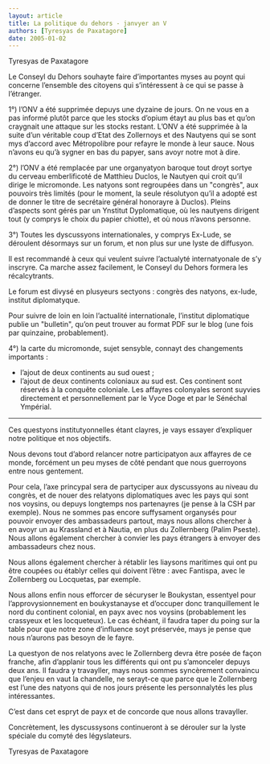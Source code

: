```yaml
---
layout: article
title: La politique du dehors - janvyer an V
authors: [Tyresyas de Paxatagore]
date: 2005-01-02
---
```


Tyresyas de Paxatagore

Le Conseyl du Dehors souhayte faire d’importantes myses au poynt qui concerne l’ensemble des citoyens qui s’intéressent à ce qui se passe à l’étranger.

1°) l’ONV a été supprimée depuys une dyzaine de jours. On ne vous en a pas informé plutôt parce que les stocks d’opium étayt au plus bas et qu’on craygnait une attaque sur les stocks restant. L’ONV a été supprimée à la suite d’un véritable coup d’Etat des Zollernoys et des Nautyens qui se sont mys d’accord avec Métropolibre pour refayre le monde à leur sauce. Nous n’avons eu qu’à sygner en bas du papyer, sans avoyr notre mot à dire.

2°) l’ONV a été remplacée par une organyatyon baroque tout droyt sortye du cerveau emberlificoté de Matthieu Duclos, le Nautyen qui croit qu’il dirige le micromonde. Les natyons sont regroupées dans un "congrès", aux pouvoirs très limités (pour le moment, la seule résolutyon qu’il a adopté est de donner le titre de secrétaire général honorayre à Duclos). Pleins d’aspects sont gérés par un Ynstitut Dyplomatique, où les nautyens dirigent tout (y comprys le choix du papier chiotte), et où nous n’avons personne.

3°) Toutes les dyscussyons internationales, y comprys Ex-Lude, se déroulent désormays sur un forum, et non plus sur une lyste de diffusyon.

Il est recommandé à ceux qui veulent suivre l’actualyté internatyonale de s’y inscryre. Ca marche assez facilement, le Conseyl du Dehors formera les récalcytrants.

Le forum est divysé en plusyeurs sectyons : congrès des natyons, ex-lude, institut diplomatyque.

Pour suivre de loin en loin l’actualité internationale, l’institut diplomatique publie un "bulletin", qu’on peut trouver au format PDF sur le blog (une fois par quinzaine, probablement).

4°) la carte du micromonde, sujet sensyble, connayt des changements importants :
-  l’ajout de deux continents au sud ouest ;
-  l’ajout de deux continents coloniaux au sud est. Ces continent sont réservés à la conquête coloniale. Les affayres colonyales seront suyvies directement et personnellement par le Vyce Doge et par le Sénéchal Ympérial.

---

Ces questyons institutyonnelles étant clayres, je vays essayer d’expliquer notre politique et nos objectifs.

Nous devons tout d’abord relancer notre participatyon aux affayres de ce monde, forcément un peu myses de côté pendant que nous guerroyons entre nous gentement.

Pour cela, l’axe princypal sera de partyciper aux dyscussyons au niveau du congrès, et de nouer des relatyons diplomatiques avec les pays qui sont nos voysins, ou depuys longtemps nos partenayres (je pense à la CSH par exemple). Nous ne sommes pas encore suffysament organysés pour pouvoir envoyer des ambassadeurs partout, mays nous allons chercher à en avoyr un au Krassland et à Nautia, en plus du Zollernberg (Palim Pseste). Nous allons également chercher à convier les pays étrangers à envoyer des ambassadeurs chez nous.

Nous allons également chercher à rétablir les liaysons maritimes qui ont pu être coupées ou établyr celles qui doivent l’être : avec Fantispa, avec le Zollernberg ou Locquetas, par exemple.

Nous allons enfin nous efforcer de sécuryser le Boukystan, essentyel pour l’approvysionnement en boukystanayse et d’occuper donc tranquillement le nord du continent colonial, en payx avec nos voysins (probablement les crassyeux et les locqueteux). Le cas échéant, il faudra taper du poing sur la table pour que notre zone d’influence soyt préservée, mays je pense que nous n’aurons pas besoyn de le fayre.

La questyon de nos relatyons avec le Zollernberg devra être posée de façon franche, afin d’applanir tous les différents qui ont pu s’amonceler depuys deux ans. Il faudra y travayller, mays nous sommes syncèrement convaincu que l’enjeu en vaut la chandelle, ne serayt-ce que parce que le Zollernberg est l’une des natyons qui de nos jours présente les personnalytés les plus intéressantes.

C’est dans cet espryt de payx et de concorde que nous allons travayller.

Concrètement, les dyscussysons continueront à se dérouler sur la lyste spéciale du comyté des légyslateurs.

Tyresyas de Paxatagore
